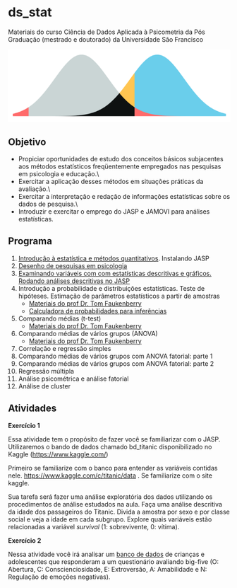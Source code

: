 # ds_stat

Materiais do curso Ciência de Dados Aplicada à Psicometria da Pós Graduação (mestrado e doutorado) da Universidade São Francisco

![](slides/images/paste-785C7DB4.png)

## Objetivo

-   Propiciar oportunidades de estudo dos conceitos básicos subjacentes aos métodos estatísticos freqüentemente empregados nas pesquisas em psicologia e educação.\
-   Exercitar a aplicação desses métodos em situações práticas da avaliação.\
-   Exercitar a interpretação e redação de informações estatísticas sobre os dados de pesquisa.\
-   Introduzir e exercitar o emprego do JASP e JAMOVI para análises estatísticas.

## Programa

1.  [Introdução à estatística e métodos quantitativos](http://www.labape.com.br/rprimi/ds/slides/a1_intro.html). Instalando JASP
2.  [Desenho de pesquisas em psicologia](http://www.labape.com.br/rprimi/ds/slides/a1_intro.html)
3.  [Examinando variáveis com com estatísticas descritivas e gráficos. Rodando análises descritivas no JASP](http://www.labape.com.br/rprimi/ds/slides/a2_descri_stats.ppt)
4.  Introdução a probabilidade e distribuições estatísticas. Teste de hipóteses. Estimação de parâmetros estatísticos a partir de amostras
    -    [Materiais do prof Dr. Tom Faukenberry](https://github.com/rprimi/courses/blob/master/canvas/bayes/lecture1.pdf)  
    -    [Calculadora de probabilidades para inferências](https://tomfaulkenberry.shinyapps.io/dist_calc/)  
5.  Comparando médias (t-test)  
    -    [Materiais do prof Dr. Tom Faukenberry](https://github.com/rprimi/courses/blob/master/canvas/5301/lecture1.pdf)  
6.  Comparando médias de vários grupos (ANOVA)  
    -    [Materiais do prof Dr. Tom Faukenberry](https://github.com/rprimi/courses/blob/master/canvas/5301/lecture3.pdf)  
7.  Correlação e regressão simples
8.  Comparando médias de vários grupos com ANOVA fatorial: parte 1
9.  Comparando médias de vários grupos com ANOVA fatorial: parte 2
10. Regressão múltipla
11. Análise psicométrica e análise fatorial
12. Análise de cluster

## Atividades

**Exercício 1**

Essa atividade tem o propósito de fazer você se familiarizar com o JASP. Utilizaremos o bando de dados chamado bd_titanic disponibilizado no Kaggle (<https://www.kaggle.com/>)

Primeiro se familiarize com o banco para entender as variáveis contidas nele. <https://www.kaggle.com/c/titanic/data> . Se familiarize com o site kaggle.

Sua tarefa será fazer uma análise exploratória dos dados utilizando os procedimentos de análise estudados na aula. Faça uma análise descritiva da idade dos passageiros do Titanic. Divida a amostra por sexo e por classe social e veja a idade em cada subgrupo. Explore quais variáveis estão relacionadas a variável *survival* (1: sobrevivente, 0: vítima).

**Exercício 2**

Nessa atividade você irá analisar um [banco de dados](http://www.labape.com.br/rprimi/ds/bd_b5.csv) de crianças e adolescentes que responderam a um questionário avaliando big-five (O: Abertura, C: Conscienciosidade, E: Extroversão, A: Amabilidade e N: Regulação de emoções negativas).
